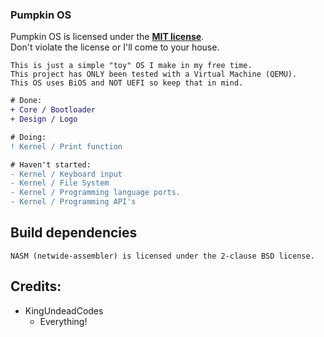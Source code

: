 ### Pumpkin OS ###

Pumpkin OS is licensed under the [**MIT license**](/LICENSE).\
Don't violate the license or I'll come to your house.

```
This is just a simple "toy" OS I make in my free time.
This project has ONLY been tested with a Virtual Machine (QEMU).
This OS uses BiOS and NOT UEFI so keep that in mind.
```

```diff
# Done:
+ Core / Bootloader
+ Design / Logo

# Doing:
! Kernel / Print function

# Haven't started:
- Kernel / Keyboard input
- Kernel / File System
- Kernel / Programming language ports.
- Kernel / Programming API's
```

## Build dependencies
```
NASM (netwide-assembler) is licensed under the 2-clause BSD license.
```

## Credits:
- KingUndeadCodes  
  - Everything!

